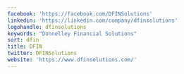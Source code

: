 ```yaml
---
facebook: 'https://facebook.com/DFINSolutions'
linkedin: 'https://linkedin.com/company/dfinsolutions'
logohandle: dfinsolutions
keywords: "Donnelley Financial Solutions"
sort: dfin
title: DFIN
twitter: DFINSolutions
website: 'https://www.dfinsolutions.com/'
---
```

